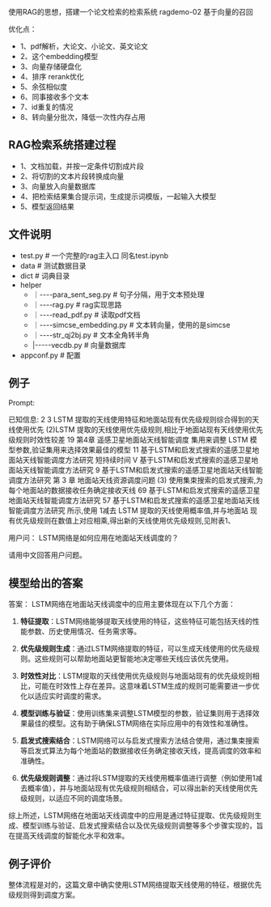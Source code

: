 使用RAG的思想，搭建一个论文检索的检索系统
ragdemo-02 基于向量的召回

优化点：
* 1、pdf解析，大论文、小论文、英文论文
* 2、这个embedding模型
* 3、向量存储硬盘化
* 4、排序 rerank优化
* 5、余弦相似度
* 6、同事接收多个文本
* 7、id重复的情况
* 8、转向量分批次，降低一次性内存占用


## RAG检索系统搭建过程
* 1、文档加载，并按一定条件切割成片段
* 2、将切割的文本片段转换成向量
* 3、向量放入向量数据库
* 4、把检索结果集合提示词，生成提示词模版，一起输入大模型
* 5、模型返回结果

## 文件说明
* test.py  # 一个完整的rag主入口 同名test.ipynb
* data  #  测试数据目录
* dict  # 词典目录
* helper
    * ｜----para_sent_seg.py  # 句子分隔，用于文本预处理
    * ｜----rag.py   # rag实现思路
    * ｜----read_pdf.py  # 读取pdf文档
    * ｜----simcse_embedding.py  # 文本转向量，使用的是simcse
    * ｜----str_qj2bj.py  # 文本全角转半角
    * |-----vecdb.py  # 向量数据库
 * appconf.py # 配置

## 例子
Prompt:
 
已知信息:
2 3 LSTM 提取的天线使用特征和地面站现有优先级规则综合得到的天线使用优先
(2)LSTM 提取的天线使用优先级规则,相比于地面站现有天线使用优先 级规则时效性较差
19 第4章 遥感卫星地面站天线智能调度 集用来调整 LSTM 模型参数,验证集用来选择效果最佳的模型
11 基于LSTM和启发式搜索的遥感卫星地面站天线智能调度方法研究 短持续时间
V 基于LSTM和启发式搜索的遥感卫星地面站天线智能调度方法研究
9 基于LSTM和启发式搜索的遥感卫星地面站天线智能调度方法研究 第 3 章 地面站天线资源调度问题
(3) 使用集束搜索的启发式搜索,为每个地面站的数据接收任务确定接收天线
69 基于LSTM和启发式搜索的遥感卫星地面站天线智能调度方法研究
57 基于LSTM和启发式搜索的遥感卫星地面站天线智能调度方法研究
所示,使用 1减去 LSTM 提取的天线使用概率值,并与地面站 现有优先级规则在数值上对应相乘,得出新的天线使用优先级规则,见附表1、

用户问：
LSTM网络是如何应用在地面站天线调度的？

请用中文回答用户问题。

## 模型给出的答案
答案：
 LSTM网络在地面站天线调度中的应用主要体现在以下几个方面：

1. **特征提取**：LSTM网络能够提取天线使用的特征，这些特征可能包括天线的性能参数、历史使用情况、任务需求等。

2. **优先级规则生成**：通过LSTM网络提取的特征，可以生成天线使用的优先级规则。这些规则可以帮助地面站更智能地决定哪些天线应该优先使用。

3. **时效性对比**：LSTM提取的天线使用优先级规则与地面站现有的优先级规则相比，可能在时效性上存在差异。这意味着LSTM生成的规则可能需要进一步优化以适应实时调度的需求。

4. **模型训练与验证**：使用训练集来调整LSTM模型的参数，验证集则用于选择效果最佳的模型。这有助于确保LSTM网络在实际应用中的有效性和准确性。

5. **启发式搜索结合**：LSTM网络可以与启发式搜索方法结合使用，通过集束搜索等启发式算法为每个地面站的数据接收任务确定接收天线，提高调度的效率和准确性。

6. **优先级规则调整**：通过将LSTM提取的天线使用概率值进行调整（例如使用1减去概率值），并与地面站现有优先级规则相结合，可以得出新的天线使用优先级规则，以适应不同的调度场景。

综上所述，LSTM网络在地面站天线调度中的应用是通过特征提取、优先级规则生成、模型训练与验证、启发式搜索结合以及优先级规则调整等多个步骤实现的，旨在提高天线调度的智能化水平和效率。

## 例子评价
整体流程是对的，这篇文章中确实使用LSTM网络提取天线使用的特征，根据优先级规则得到调度方案。